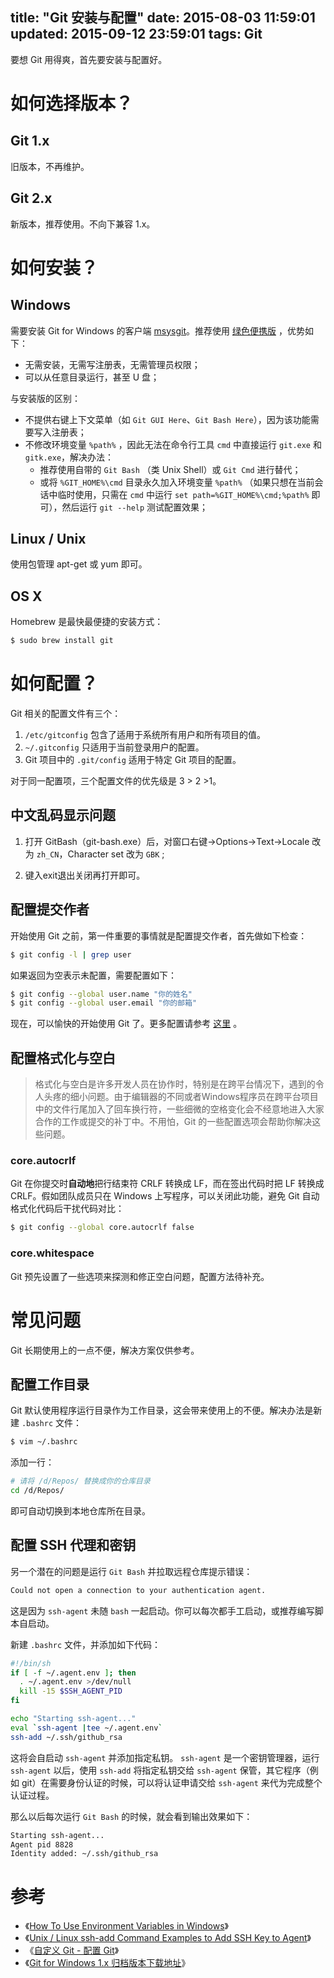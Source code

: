 title: "Git 安装与配置"
date: 2015-08-03 11:59:01
updated: 2015-09-12 23:59:01
tags: Git
---

要想 Git 用得爽，首先要安装与配置好。

# 如何选择版本？

## Git 1.x

旧版本，不再维护。

## Git 2.x

新版本，推荐使用。不向下兼容 1.x。

# 如何安装？

## Windows

需要安装 Git for Windows 的客户端 [msysgit](https://github.com/msysgit/msysgit)。推荐使用 [绿色便携版](http://git-scm.com/download/wint) ，优势如下：

* 无需安装，无需写注册表，无需管理员权限；
* 可以从任意目录运行，甚至 U 盘；

与安装版的区别：

* 不提供右键上下文菜单（如 `Git GUI Here`、`Git Bash Here`），因为该功能需要写入注册表；
* 不修改环境变量 `%path%` ，因此无法在命令行工具 `cmd` 中直接运行 `git.exe` 和 `gitk.exe`，解决办法：
  * 推荐使用自带的 `Git Bash` （类 Unix Shell）或 `Git Cmd` 进行替代；
  * 或将 `%GIT_HOME%\cmd` 目录永久加入环境变量 `%path%` （如果只想在当前会话中临时使用，只需在 `cmd` 中运行 `set path=%GIT_HOME%\cmd;%path%` 即可），然后运行 `git --help` 测试配置效果；

## Linux / Unix

使用包管理 apt-get 或 yum 即可。

## OS X

Homebrew 是最快最便捷的安装方式：

```bash
$ sudo brew install git
```

# 如何配置？

Git 相关的配置文件有三个：

1. `/etc/gitconfig` 包含了适用于系统所有用户和所有项目的值。
2. `~/.gitconfig` 只适用于当前登录用户的配置。
3. Git 项目中的 `.git/config` 适用于特定 Git 项目的配置。

对于同一配置项，三个配置文件的优先级是 3 > 2 >1。

## 中文乱码显示问题

1. 打开 GitBash（git-bash.exe）后，对窗口右键->Options->Text->Locale 改为 `zh_CN`，Character set 改为 `GBK` ;

2. 键入exit退出关闭再打开即可。

## 配置提交作者

开始使用 Git 之前，第一件重要的事情就是配置提交作者，首先做如下检查：

```bash
$ git config -l | grep user
```

如果返回为空表示未配置，需要配置如下：

```bash
$ git config --global user.name "你的姓名"
$ git config --global user.email "你的邮箱"
```

现在，可以愉快的开始使用 Git 了。更多配置请参考 [这里](http://git-scm.com/docs/git-config) 。

## 配置格式化与空白

> 格式化与空白是许多开发人员在协作时，特别是在跨平台情况下，遇到的令人头疼的细小问题。由于编辑器的不同或者Windows程序员在跨平台项目中的文件行尾加入了回车换行符，一些细微的空格变化会不经意地进入大家合作的工作或提交的补丁中。不用怕，Git 的一些配置选项会帮助你解决这些问题。

### core.autocrlf

Git 在你提交时**自动地**把行结束符 CRLF 转换成 LF，而在签出代码时把 LF 转换成 CRLF。假如团队成员只在 Windows 上写程序，可以关闭此功能，避免 Git 自动格式化代码后干扰代码对比：

```bash
$ git config --global core.autocrlf false
```

### core.whitespace

Git 预先设置了一些选项来探测和修正空白问题，配置方法待补充。

# 常见问题

Git 长期使用上的一点不便，解决方案仅供参考。

## 配置工作目录

Git 默认使用程序运行目录作为工作目录，这会带来使用上的不便。解决办法是新建 `.bashrc` 文件：

```bash
$ vim ~/.bashrc
```

添加一行：

```bash
# 请将 /d/Repos/ 替换成你的仓库目录
cd /d/Repos/
```

即可自动切换到本地仓库所在目录。

## 配置 SSH 代理和密钥

另一个潜在的问题是运行 `Git Bash` 并拉取远程仓库提示错误：

```bash
Could not open a connection to your authentication agent.
```

这是因为 `ssh-agent` 未随 `bash` 一起启动。你可以每次都手工启动，或推荐编写脚本自启动。

新建 `.bashrc` 文件，并添加如下代码：

```bash
#!/bin/sh
if [ -f ~/.agent.env ]; then
  . ~/.agent.env >/dev/null
  kill -15 $SSH_AGENT_PID
fi

echo "Starting ssh-agent..."
eval `ssh-agent |tee ~/.agent.env`
ssh-add ~/.ssh/github_rsa
```

这将会自启动 `ssh-agent` 并添加指定私钥。 `ssh-agent` 是一个密钥管理器，运行 `ssh-agent` 以后，使用 `ssh-add` 将指定私钥交给 `ssh-agent` 保管，其它程序（例如 git）在需要身份认证的时候，可以将认证申请交给 `ssh-agent` 来代为完成整个认证过程。

那么以后每次运行 `Git Bash` 的时候，就会看到输出效果如下：

```bash
Starting ssh-agent...
Agent pid 8828
Identity added: ~/.ssh/github_rsa
```

# 参考

* 《[How To Use Environment Variables in Windows](http://best-windows.vlaurie.com/environment-variables.html)》
* 《[Unix / Linux ssh-add Command Examples to Add SSH Key to Agent](http://linux.101hacks.com/unix/ssh-add/)》
* 《[自定义 Git - 配置 Git](http://git-scm.com/book/zh/v1/%E8%87%AA%E5%AE%9A%E4%B9%89-Git-%E9%85%8D%E7%BD%AE-Git)》
* 《[Git for Windows 1.x 归档版本下载地址](https://github.com/msysgit/msysgit/tags)》
